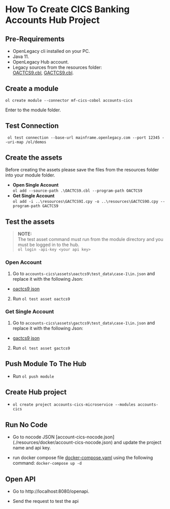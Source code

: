 # How To Create CICS Banking Accounts Hub Project

## Pre-Requirements

- OpenLegacy cli installed on your PC.
- Java 11.
- OpenLegacy Hub account.
- Legacy sources from the resources folder:  
[OACTCS9.cbl](./resources/OACTCS9.cbl), [GACTCS9.cbl](./resources/GACTCS9.cbl).

## Create a module

`ol create module --connector mf-cics-cobol accounts-cics`

Enter to the module folder.

## Test Connection

` ol test connection --base-url mainframe.openlegacy.com --port 12345 --uri-map /ol/demos`

## Create the assets

Before creating the assets please save the files from the resources folder into your module folder.

- **Open Single Account**  
  `ol add --source-path .\OACTCS9.cbl --program-path OACTCS9`
- **Get Single Account**  
  `ol add -i ..\resources\GACTCS9I.cpy -o ..\resources\GACTCS9O.cpy --program-path GACTCS9`


## Test the assets

> **NOTE:**  
> The test asset command must run from the module directory and you must be logged in to the hub.  
> `ol login -api-key <your api key>`


### Open Account

1.  Go to `accounts-cics\assets\oactcs9\test_data\case-1\in.json` and replace it with the following Json:

- [oactcs9 json](https://github.com/openlegacy/openlegacy-public-hub-demos/blob/master/mainframe-cics/banking/resources/test-json/oactcs9.json)

2.  Run `ol test asset oactcs9`

### Get Single Account

1.  Go to `accounts-cics\assets\gactcs9\test_data\case-1\in.json` and replace it with the following Json:

- [gactcs9 json](https://github.com/openlegacy/openlegacy-public-hub-demos/blob/master/mainframe-cics/banking/resources/test-json/gactcs9.json)

2.  Run `ol test asset gactcs9`

## Push Module To The Hub

- Run `ol push module`

## Create Hub project

- `ol create project accounts-cics-microservice --modules accounts-cics`

## Run No Code

- Go to nocode JSON  [account-cics-nocode.json] (./resources/docker/account-cics-nocode.json) and update the project name and api key.

- run docker compose file [docker-compose.yaml](./resources/docker/docker-compose.yaml) using the following command: `docker-compose up -d`

## Open API

- Go to http://localhost:8080/openapi.

- Send the request to test the api